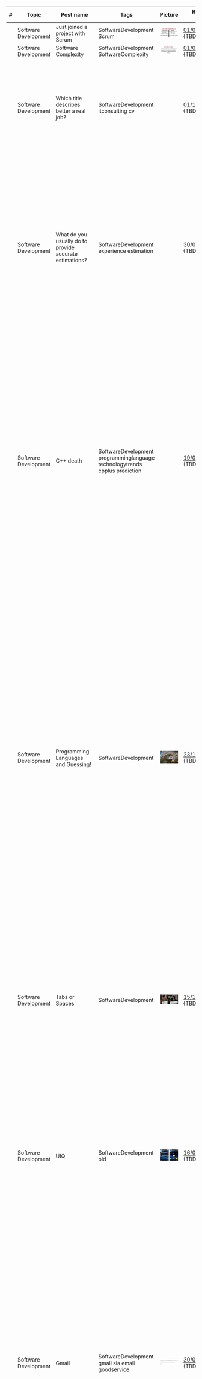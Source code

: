 | # | Topic | Post name   | Tags           | Picture     | Release date, reactions |  Post    | Links         |
| - | ------|-------------|----------------|-------------|-------------------------|----------|:-------------:|
| | Software Development | Just joined a project with Scrum | SoftwareDevelopment Scrum | <img src="./Images/JoinedProjectWithScrum.jpg" alt="JoinedProjectWithScrum" /> | [01/05/2022](https://www.linkedin.com/posts/dimanikulin_activity-6937092837654081540-brUA?utm_source=share&utm_medium=member_desktop) {TBD/TBD/TBD/TBD} | | |
| | Software Development | Software Complexity | SoftwareDevelopment SoftwareComplexity | <img src="./Images/SoftwareComplexity.jpg" alt="Software Complexity" /> | [01/04/2022](https://www.linkedin.com/posts/dimanikulin_activity-6934186023509741568-9mZu?utm_source=share&utm_medium=member_desktop)  {TBD/TBD/TBD/TBD} | | |
| | Software Development | Which title describes better a real job? | SoftwareDevelopment itconsulting cv | | [01/11/2022](https://www.linkedin.com/posts/dimanikulin_itconsulting-itcompany-cv-activity-7000719821558411264-1dHl?utm_source=share&utm_medium=member_desktop)  {TBD/TBD/TBD/TBD} | I have seen a lot of different titles in CV, social networks like "Consultant", "Consulting" etc. From my side it is difficult to understand what "IT Consultant" really does and knows. Which title describes better a real job? - IT Consultant **10%**; - C++ Developer **90%**; 87 Votes | |
| | Software Development | What do you usually do to provide accurate estimations? | SoftwareDevelopment experience  estimation | | [30/05/2023](https://www.linkedin.com/posts/dimanikulin_experience-softwaredevelopment-estimation-activity-7069560555165876224-_Af3?utm_source=share&utm_medium=member_desktop) {TBD/TBD/TBD/TBD} | I have had significant experience in software development, yet I still struggle with estimation. What I usually do is multiply my estimations by 2-3, but even that approach doesn't always work. I have rarely come across a developer who is consistently good at estimating. So what do you usually do to provide accurate estimations? - Break tasks into smaller parts **56%**; - Use historical data **10%**; - Involve the team **16%**; - Regularly review and learn **18%**; Please share your opinions in the comments.  | |
| | Software Development | C++ death | SoftwareDevelopment programminglanguage technologytrends cpplus prediction | | [19/06/2023](https://www.linkedin.com/posts/dimanikulin_programminglanguage-technologytrends-cpplus-activity-7076463361500098560-ucVw?utm_source=share&utm_medium=member_desktop) {TBD/TBD/TBD/TBD} | Do you have any programming language/technology that were predicted to die a long time ago but are still going strong? For me, it's C++. I started using it more than 20 years ago, and after a while (2-3 years), there were predictions that C++ would die soon due to the emergence of new languages and technologies. But that didn't happen, and those fast-approaching languages and technologies are still around.So, when was the first time you heard that your language/technology X would die? - 20 years ago **17%**; - 10 years ago **21%**; - 5 years ago  **20%**; - never heard  **42%**; 71 Votes. Please share in the comments your programming language/technology that was predicted to die but didn't. | |
| | Software Development | Programming Languages and Guessing! | SoftwareDevelopment | <img src="./Images/buildingInStone.jfif" alt="Programming Languages and Guessing!" /> | [23/11/2023](https://www.linkedin.com/posts/dimanikulin_languages-and-guessing-in-a-broader-sense-activity-7133365394043514880-WW4P?utm_source=share&utm_medium=member_desktop) {TBD/TBD/TBD/TBD} | In a broader sense, the relationship between programming languages and the role of guessing can depend on the nature of the language. It's not that guessing is universally opposed to programming; rather, different languages may encourage different approaches to problem-solving. For example, in languages like Python or JavaScript, often associated with scripting and rapid prototyping, developers might employ a more exploratory approach where they try out ideas, experiment, and make decisions on the fly. These languages are designed to be more flexible and expressive, allowing for a dynamic and iterative development process. On the contrary, a language like C++ is known for its precision, structure, and explicit coding, while guessing implies uncertainty and lack of precision. So, in the realm of programming, C++ and guessing can be considered on opposite sides. Do you agree with that? | |
| | Software Development | Tabs or Spaces | SoftwareDevelopment | <img src="./Images/tabsvsspaces.jpg" alt="tabs vs spaces" /> | [15/12/2023](https://www.linkedin.com/posts/dimanikulin_softwaredevelopment-activity-7141376776915660800-whXp?utm_source=share&utm_medium=member_desktop) {TBD/TBD/TBD/TBD} | "Tabs vs Spaces" - "Holy war" or settled matter? The "Tabs vs Spaces" holy war has been a long-standing debate among software developers regarding whether to use "tabs" or "spaces" for code indentation. Some developers prefer tabs, while others favor spaces. The choice between them is largely a matter of personal preference. So, what is your preference and why? | |
| | Software Development | UIQ | SoftwareDevelopment old | <img src="./Images/UIQ3.jpg" alt="UIQ" /> | [16/01/2024](https://www.linkedin.com/posts/dimanikulin_old-activity-7152938805359001601-vGeW?utm_source=share&utm_medium=member_desktop) {TBD/TBD/TBD/TBD} | About 15 years ago, I used to program for a rare operating system called UIQ. It was used for Sony Ericsson smartphones with touchable screens. The C++ language was used to make UI programming possible, as well as backend programming. The biggest problem was the lack of programming documentation and support. Can you share your experience with old operating systems, libraries, languages, etc., that you will never forget due to issues working with them? | |
| | Software Development | Gmail | SoftwareDevelopment gmail sla email goodservice | <img src="./Images/gmail.jpg" alt="gmail" /> | [30/01/2024](https://www.linkedin.com/posts/dimanikulin_gmail-sla-email-activity-7158023530251530240-DNUk?utm_source=share&utm_medium=member_desktop) {TBD/TBD/TBD/TBD} | About 20 years ago, I created an email account on Gmail. At that time, it was quite simple in terms of the number of functions, but it was exceptionally fast and stable. Over the years, Gmail has added new features, and surprisingly, I have faced no issues. This means it has maintained a Service Level Agreement (SLA) of 99.9999% since I first got it. For me, it stands as a great example of wide functional software with high performance and stability. I want to express my gratitude to Google for providing such a reliable service! Can you provide other examples of functional software known for high performance and stability? PS. No, I am not an advertiser for Google. | |
| | Software Development | Procrastination | SoftwareDevelopment procrastination projectrisk | <img src="./Images/procrastination.jpg" alt="procrastination" /> | [05/03/2024](https://www.linkedin.com/posts/dimanikulin_procrastination-projectrisk-activity-7170691619946541056-Zu2h?utm_source=share&utm_medium=member_desktop) {TBD/TBD/TBD/TBD} | What is procrastination? By my definition, procrastination is a state in which you postpone doing something complex until later. Initially, you prioritize easy tasks over difficult ones. For example, as a software developer, you may spend the majority of a Scrum sprint contemplating your tasks, only to complete them all at once in the final days of the sprint. Such behavior poses significant risks from a project manager's perspective. Could you provide your definition of procrastination?Additionally, can you explain the advantages of procrastination? | |
| | Software Development | Delegation Poker Cards | SoftwareDevelopment agile scrum delegation | <img src="./Images/DelegationPokerCards.jpg" alt="DelegationPokerCards.jpg" /> | [12/03/2024](https://www.linkedin.com/posts/dimanikulin_agile-scrum-delegation-activity-7173227183098720257-UTef?utm_source=share&utm_medium=member_desktop) {TBD/TBD/TBD/TBD} | Can you guess what these playing cards are? Have you ever tried them? The answer is in the comment. These are Delegation Poker Cards. Delegation Poker is a technique used in Agile and Scrum methodologies for team collaboration and decision-making regarding task delegation and empowerment. It involves a card-based game where team members discuss and vote on the level of authority and decision-making power they have regarding specific tasks or responsibilities. Delegation Poker helps teams clarify roles and responsibilities, promotes transparency, and ensures that everyone understands the level of empowerment they have within the team. It encourages open communication and collaboration, leading to better decision-making and more efficient task execution. | |
| | Software Development | Commit quantity | SoftwareDevelopment commits | <img src="./Images/Commits.jpg" alt="Commits" /> | [02/04/2024](https://www.linkedin.com/posts/dimanikulin_commits-activity-7180822960239239168-P_1m?utm_source=share&utm_medium=member_desktop) {TBD/TBD/TBD/TBD} | Typically, I utilize small commits to both create and update the code. I prefer small commits over large ones for several reasons: they are easier to understand when reading them, quicker to review, and more conducive to testing. Over the past year, I've averaged about 2.5k commits, so about 7 per day. Do you think this quantity is excessive? | |
| | Software Development | KPIs for software developers | SoftwareDevelopment KPI | | [07/06/2024](https://www.linkedin.com/posts/dimanikulin_they-talk-a-lot-about-kpis-for-software-developers-activity-7204740366183337985-I2wF?utm_source=share&utm_medium=member_desktop) {TBD/TBD/TBD/TBD} | They talk a lot about KPIs for software developers, but there is still no good definition. What do you think is the best KPI for software developers? Can you explain why? - Commit count - 0%; - Ticket count - 17%; - Documentation and pull request - 33%; - All of them - 50%;  | |
